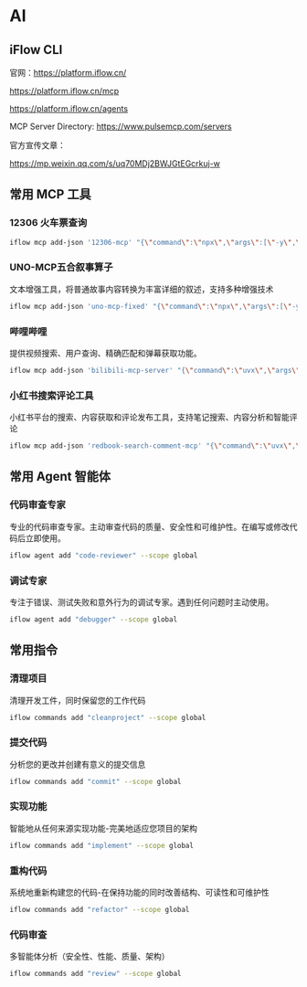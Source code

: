 # AI

## iFlow CLI

官网：https://platform.iflow.cn/

https://platform.iflow.cn/mcp

https://platform.iflow.cn/agents

MCP Server Directory: https://www.pulsemcp.com/servers

官方宣传文章：

https://mp.weixin.qq.com/s/uq70MDj2BWJGtEGcrkuj-w


## 常用 MCP 工具

### 12306 火车票查询
```sh
iflow mcp add-json '12306-mcp' "{\"command\":\"npx\",\"args\":[\"-y\",\"@iflow-mcp/12306-mcp@0.3.4\"]}"
```
### UNO-MCP五合叙事算子
文本增强工具，将普通故事内容转换为丰富详细的叙述，支持多种增强技术
```sh
iflow mcp add-json 'uno-mcp-fixed' "{\"command\":\"npx\",\"args\":[\"-y\",\"@iflow-mcp/uno-mcp-fixed\"]}"
```
### 哔哩哔哩
提供视频搜索、用户查询、精确匹配和弹幕获取功能。
```sh
iflow mcp add-json 'bilibili-mcp-server' "{\"command\":\"uvx\",\"args\":[\"--from\",\"iflow-mcp-bilibili-mcp-server\",\"bilibili\"]}"
```
### 小红书搜索评论工具
小红书平台的搜索、内容获取和评论发布工具，支持笔记搜索、内容分析和智能评论
```sh
iflow mcp add-json 'redbook-search-comment-mcp' "{\"command\":\"uvx\",\"args\":[\"--from\",\"iflow-mcp_redbook-search-comment-mcp\",\"redbook-search-comment-mcp\"]}"
```
## 常用 Agent 智能体

### 代码审查专家
专业的代码审查专家。主动审查代码的质量、安全性和可维护性。在编写或修改代码后立即使用。
```sh
iflow agent add "code-reviewer" --scope global
```
### 调试专家
专注于错误、测试失败和意外行为的调试专家。遇到任何问题时主动使用。
```sh
iflow agent add "debugger" --scope global
```
## 常用指令

### 清理项目
清理开发工件，同时保留您的工作代码
```sh
iflow commands add "cleanproject" --scope global
```
### 提交代码
分析您的更改并创建有意义的提交信息
```sh
iflow commands add "commit" --scope global
```
### 实现功能
智能地从任何来源实现功能-完美地适应您项目的架构
```sh
iflow commands add "implement" --scope global
```
### 重构代码
系统地重新构建您的代码-在保持功能的同时改善结构、可读性和可维护性
```sh
iflow commands add "refactor" --scope global
```
### 代码审查
多智能体分析（安全性、性能、质量、架构）
```sh
iflow commands add "review" --scope global
```
